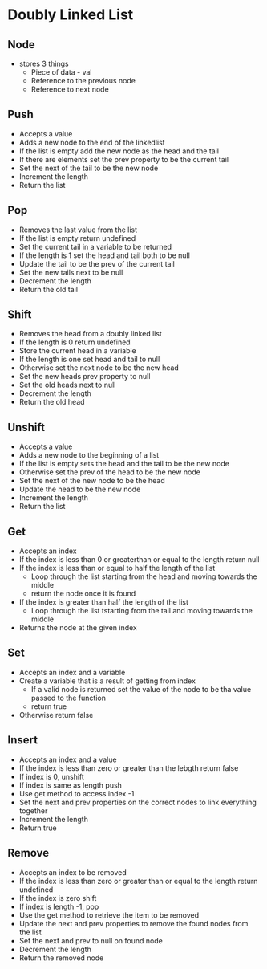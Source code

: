# Doubly Linked List

## Node

- stores 3 things
  - Piece of data - val
  - Reference to the previous node
  - Reference to next node

## Push

- Accepts a value
- Adds a new node to the end of the linkedlist
- If the list is empty add the new node as the head and the tail
- If there are elements set the prev property to be the current tail
- Set the next of the tail to be the new node
- Increment the length
- Return the list

## Pop

- Removes the last value from the list
- If the list is empty return undefined
- Set the current tail in a variable to be returned
- If the length is 1 set the head and tail both to be null
- Update the tail to be the prev of the current tail
- Set the new tails next to be null
- Decrement the length
- Return the old tail

## Shift

- Removes the head from a doubly linked list
- If the length is 0 return undefined
- Store the current head in a variable
- If the length is one set head and tail to null
- Otherwise set the next node to be the new head
- Set the new heads prev property to null
- Set the old heads next to null
- Decrement the length
- Return the old head

## Unshift

- Accepts a value
- Adds a new node to the beginning of a list
- If the list is empty sets the head and the tail to be the new node
- Otherwise set the prev of the head to be the new node
- Set the next of the new node to be the head
- Update the head to be the new node
- Increment the length
- Return the list

## Get

- Accepts an index
- If the index is less than 0 or greaterthan or equal to the length return null
- If the index is less than or equal to half the length of the list
  - Loop through the list starting from the head and moving towards the middle
  - return the node once it is found
- If the index is greater than half the length of the list
  - Loop through the list tstarting from the tail and moving towards the middle
- Returns the node at the given index

## Set

- Accepts an index and a variable
- Create a variable that is a result of getting from index
  - If a valid node is returned set the value of the node to be tha value passed to the function
  - return true
- Otherwise return false

## Insert

- Accepts an index and a value
- If the index is less than zero or greater than the lebgth return false
- If index is 0, unshift
- If index is same as length push
- Use get method to access index -1
- Set the next and prev properties on the correct nodes to link everything together
- Increment the length
- Return true

## Remove

- Accepts an index to be removed
- If the index is less than zero or greater than or equal to the length return undefined
- If the index is zero shift
- If index is length -1, pop
- Use the get method to retrieve the item to be removed
- Update the next and prev properties to remove the found nodes from the list
- Set the next and prev to null on found node
- Decrement the length
- Return the removed node
